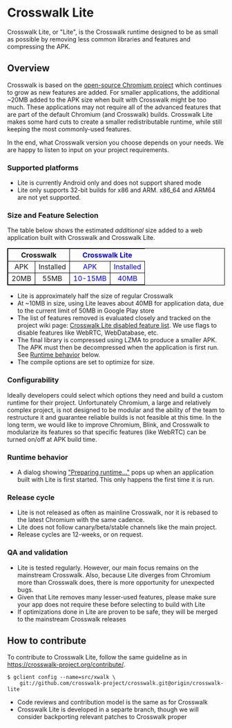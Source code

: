 # Crosswalk Lite

Crosswalk Lite, or "Lite", is the Crosswalk runtime designed to be as small as possible by removing less common libraries and features and compressing the APK.

## Overview

Crosswalk is based on the [open-source Chromium project](https://www.chromium.org/Home) which continues to grow as new features are added. For smaller applications, the additional ~20MB added to the APK size when built with Crosswalk might be too much. These applications may not require all of the advanced features that are part of the default Chromium (and Crosswalk) builds. Crosswalk Lite makes some hard cuts to create a smaller redistributable runtime, while still keeping the most commonly-used features.

In the end, what Crosswalk version you choose depends on your needs. We are happy to listen to input on your project requirements.

### Supported platforms
* Lite is currently Android only and does not support shared mode
* Lite only supports 32-bit builds for x86 and ARM. x86_64 and ARM64 are not yet supported.

### Size and Feature Selection

The table below shows the estimated <i>additional</i> size added to a web application built with Crosswalk and Crosswalk Lite.
<table style="text-align:center;border:1px solid black">
<tr><th colspan=2 style="text-align:center;border:1px solid black">Crosswalk</th>
    <th colspan=2 style="color:blue;text-align:center">Crosswalk Lite</th></tr>
<tr><td style="border:1px solid black">APK</td>
    <td style="border:1px solid black">Installed</td>
    <td style="border:1px solid black;color:blue;">APK</td>
	<td style="border:1px solid black;color:blue;">Installed</td></tr>
<tr><td style="border:1px solid black">20MB</td>
     <td style="border:1px solid black">55MB</td>
	 <td style="border:1px solid black;color:blue;">10-15MB</td>
	 <td style="border:1px solid black;color:blue;">40MB</td></tr>
</table>

* Lite is approximately half the size of regular Crosswalk
* At ~10MB in size, using Lite leaves about 40MB for application data, due to the current limit of 50MB in Google Play store
* The list of features removed is evaluated closely and tracked on the project wiki page: [Crosswalk Lite disabled feature list](/documentation/crosswalk_lite/lite_disabled_feature_list.html). We use flags to disable features like WebRTC, WebDatabase, etc.
* The final library is compressed using LZMA to produce a smaller APK. The APK must then be decompressed when the application is first run.  See [Runtime behavior](#runtime-behavior) below.
* The compile options are set to optimize for size.

### Configurability
Ideally developers could select which options they need and build a custom runtime for their project. Unfortunately Chromium, a large and relatively complex project, is not designed to be modular and the ability of the team to restructure it and guarantee reliable builds is not feasible at this time. In the long term, we would like to improve Chromium, Blink, and Crosswalk to modularize its features so that specific features (like WebRTC) can be turned on/off at APK build time.

### <a class="doc-anchor" id="runtime-behavior"></a> Runtime behavior
* A dialog showing ["Preparing runtime..."](/assets/crosswalk-lite-uncompress-dialog.png) pops up when an application built with Lite is first started. This only happens the first time it is run.
  
### Release cycle

* Lite is not released as often as mainline Crosswalk, nor it is rebased to the latest Chromium with the same cadence. 
* Lite does not follow canary/beta/stable channels like the main project. 
* Release cycles are 12-weeks, or on request.

### QA and validation

* Lite is tested regularly.  However, our main focus remains on the mainstream Crosswalk. Also, because Lite diverges from Chromium more than Crosswalk does, there is more opportunity for unexpected bugs.
* Given that Lite removes many lesser-used features, please make sure your app does not require these before selecting to build with Lite
* If optimizations done in Lite are proven to be safe, they will be merged to the mainstream Crosswalk releases

## How to contribute
To contribute to Crosswalk Lite, follow the same guideline as in https://crosswalk-project.org/contribute/.

```
$ gclient config --name=src/xwalk \
    git://github.com/crosswalk-project/crosswalk.git@origin/crosswalk-lite
```

* Code reviews and contribution model is the same as for Crosswalk
* Crosswalk Lite is developed in a separte branch, though we will consider backporting relevant patches to Crosswalk proper

